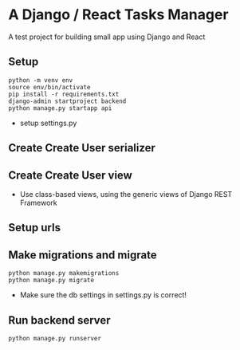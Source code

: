 # A Django / React Tasks Manager
A test project for building small app using Django and React
## Setup
`python -m venv env`  
`source env/bin/activate`  
`pip install -r requirements.txt`  
`django-admin startproject backend`  
`python manage.py startapp api`  

- setup settings.py

## Create Create User serializer
## Create Create User view
- Use class-based views, using the generic views of Django REST Framework
## Setup urls
## Make migrations and migrate
`python manage.py makemigrations`  
`python manage.py migrate`  
- Make sure the db settings in settings.py is correct!
## Run backend server
`python manage.py runserver`